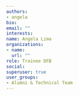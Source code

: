 ```yaml
---
authors:
- angela
bio: 
email: ""
interests:
name: Angela Lima
organizations:
- name: 
  url: ""
role: Trainee DFB
social:
superuser: true
user_groups:
- Alumni & Technical Team
---
```



